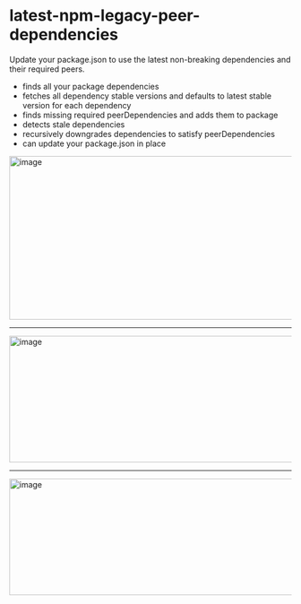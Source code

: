 # latest-npm-legacy-peer-dependencies
Update your package.json to use the latest non-breaking dependencies and their required peers.

- finds all your package dependencies
- fetches all dependency stable versions and defaults to latest stable version for each dependency
- finds missing required peerDependencies and adds them to package
- detects stale dependencies
- recursively downgrades dependencies to satisfy peerDependencies
- can update your package.json in place

<img width="961" height="292" alt="image" src="https://github.com/user-attachments/assets/0f71ac72-020f-473e-8037-71e2e896231f" />

---

<img width="849" height="226" alt="image" src="https://github.com/user-attachments/assets/452f84b7-ba6c-4c3b-a832-b9258db4d80e" />

---

<img width="1101" height="208" alt="image" src="https://github.com/user-attachments/assets/d1f25cc5-44da-471c-af17-aa4b5a59d0ee" />
